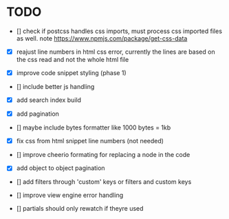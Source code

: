 # TODO

- [] check if postcss handles css imports, must process css imported files as well. note https://www.npmjs.com/package/get-css-data

- [x] reajust line numbers in html css error, currently the lines are based on the css read and not the whole html file

- [x] improve code snippet styling (phase 1)

- [] include better js handling

- [x] add search index build

- [x] add pagination

- [] maybe include bytes formatter like 1000 bytes = 1kb

- [x] fix css from html snippet line numbers (not needed)

- [] improve cheerio formating for replacing a node in the code

- [x] add object to object pagination

- [] add filters through 'custom' keys or filters and custom keys

- [] improve view engine error handling

- [] partials should only rewatch if theyre used
